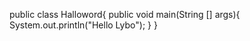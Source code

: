 public class Halloword{
    public void main(String [] args){
        System.out.println("Hello Lybo");
    }
}